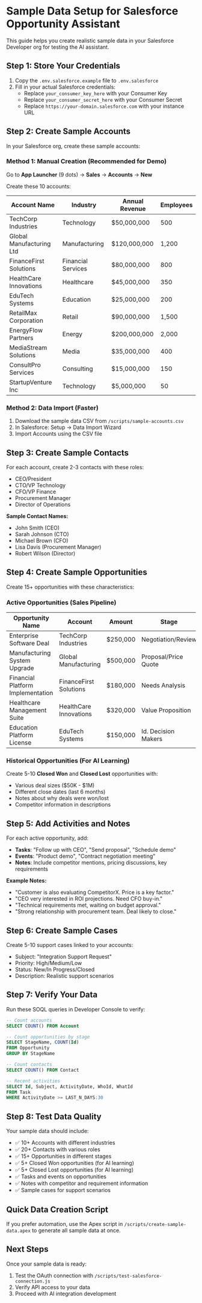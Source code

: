 # Sample Data Setup for Salesforce Opportunity Assistant

This guide helps you create realistic sample data in your Salesforce Developer org for testing the AI assistant.

## Step 1: Store Your Credentials

1. Copy the `.env.salesforce.example` file to `.env.salesforce`
2. Fill in your actual Salesforce credentials:
   - Replace `your_consumer_key_here` with your Consumer Key
   - Replace `your_consumer_secret_here` with your Consumer Secret  
   - Replace `https://your-domain.salesforce.com` with your instance URL

## Step 2: Create Sample Accounts

In your Salesforce org, create these sample accounts:

### Method 1: Manual Creation (Recommended for Demo)

Go to **App Launcher** (9 dots) → **Sales** → **Accounts** → **New**

Create these 10 accounts:

| Account Name | Industry | Annual Revenue | Employees |
|--------------|----------|----------------|-----------|
| TechCorp Industries | Technology | $50,000,000 | 500 |
| Global Manufacturing Ltd | Manufacturing | $120,000,000 | 1,200 |
| FinanceFirst Solutions | Financial Services | $80,000,000 | 800 |
| HealthCare Innovations | Healthcare | $45,000,000 | 350 |
| EduTech Systems | Education | $25,000,000 | 200 |
| RetailMax Corporation | Retail | $90,000,000 | 1,500 |
| EnergyFlow Partners | Energy | $200,000,000 | 2,000 |
| MediaStream Solutions | Media | $35,000,000 | 400 |
| ConsultPro Services | Consulting | $15,000,000 | 150 |
| StartupVenture Inc | Technology | $5,000,000 | 50 |

### Method 2: Data Import (Faster)

1. Download the sample data CSV from `/scripts/sample-accounts.csv`
2. In Salesforce: Setup → Data Import Wizard
3. Import Accounts using the CSV file

## Step 3: Create Sample Contacts

For each account, create 2-3 contacts with these roles:
- CEO/President
- CTO/VP Technology  
- CFO/VP Finance
- Procurement Manager
- Director of Operations

**Sample Contact Names:**
- John Smith (CEO)
- Sarah Johnson (CTO)
- Michael Brown (CFO)
- Lisa Davis (Procurement Manager)
- Robert Wilson (Director)

## Step 4: Create Sample Opportunities

Create 15+ opportunities with these characteristics:

### Active Opportunities (Sales Pipeline)
| Opportunity Name | Account | Amount | Stage | Close Date | Probability |
|------------------|---------|--------|-------|------------|-------------|
| Enterprise Software Deal | TechCorp Industries | $250,000 | Negotiation/Review | Next Month | 75% |
| Manufacturing System Upgrade | Global Manufacturing | $500,000 | Proposal/Price Quote | 2 months | 60% |
| Financial Platform Implementation | FinanceFirst Solutions | $180,000 | Needs Analysis | 3 months | 30% |
| Healthcare Management Suite | HealthCare Innovations | $320,000 | Value Proposition | 2 months | 40% |
| Education Platform License | EduTech Systems | $150,000 | Id. Decision Makers | 4 months | 25% |

### Historical Opportunities (For AI Learning)
Create 5-10 **Closed Won** and **Closed Lost** opportunities with:
- Various deal sizes ($50K - $1M)
- Different close dates (last 6 months)
- Notes about why deals were won/lost
- Competitor information in descriptions

## Step 5: Add Activities and Notes

For each active opportunity, add:
- **Tasks**: "Follow up with CEO", "Send proposal", "Schedule demo"
- **Events**: "Product demo", "Contract negotiation meeting"
- **Notes**: Include competitor mentions, pricing discussions, key requirements

**Example Notes:**
- "Customer is also evaluating CompetitorX. Price is a key factor."
- "CEO very interested in ROI projections. Need CFO buy-in."
- "Technical requirements met, waiting on budget approval."
- "Strong relationship with procurement team. Deal likely to close."

## Step 6: Create Sample Cases

Create 5-10 support cases linked to your accounts:
- Subject: "Integration Support Request"
- Priority: High/Medium/Low
- Status: New/In Progress/Closed
- Description: Realistic support scenarios

## Step 7: Verify Your Data

Run these SOQL queries in Developer Console to verify:

```sql
-- Count accounts
SELECT COUNT() FROM Account

-- Count opportunities by stage
SELECT StageName, COUNT(Id) 
FROM Opportunity 
GROUP BY StageName

-- Count contacts
SELECT COUNT() FROM Contact

-- Recent activities
SELECT Id, Subject, ActivityDate, WhoId, WhatId 
FROM Task 
WHERE ActivityDate >= LAST_N_DAYS:30
```

## Step 8: Test Data Quality

Your sample data should include:
- ✅ 10+ Accounts with different industries
- ✅ 20+ Contacts with various roles
- ✅ 15+ Opportunities in different stages
- ✅ 5+ Closed Won opportunities (for AI learning)
- ✅ 5+ Closed Lost opportunities (for AI learning)
- ✅ Tasks and events on opportunities
- ✅ Notes with competitor and requirement information
- ✅ Sample cases for support scenarios

## Quick Data Creation Script

If you prefer automation, use the Apex script in `/scripts/create-sample-data.apex` to generate all sample data at once.

## Next Steps

Once your sample data is ready:
1. Test the OAuth connection with `/scripts/test-salesforce-connection.js`
2. Verify API access to your data
3. Proceed with AI integration development